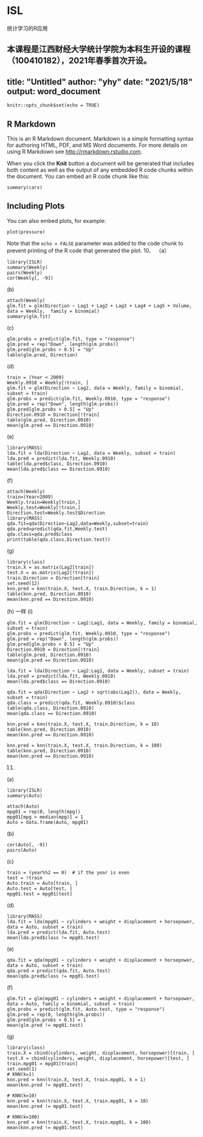# ISL
统计学习的R应用

本课程是江西财经大学统计学院为本科生开设的课程（100410182），2021年春季首次开设。
---
title: "Untitled"
author: "yhy"
date: "2021/5/18"
output: word_document
---

```{r setup, include=FALSE}
knitr::opts_chunk$set(echo = TRUE)
```

## R Markdown

This is an R Markdown document. Markdown is a simple formatting syntax for authoring HTML, PDF, and MS Word documents. For more details on using R Markdown see <http://rmarkdown.rstudio.com>.

When you click the **Knit** button a document will be generated that includes both content as well as the output of any embedded R code chunks within the document. You can embed an R code chunk like this:

```{r cars}
summary(cars)
```

## Including Plots

You can also embed plots, for example:

```{r pressure, echo=FALSE}
plot(pressure)
```

Note that the `echo = FALSE` parameter was added to the code chunk to prevent printing of the R code that generated the plot.
10、
（a）
```{r}
library(ISLR)
summary(Weekly)
pairs(Weekly)
cor(Weekly[, -9])
```
(b)
```{r}
attach(Weekly)
glm.fit = glm(Direction ~ Lag1 + Lag2 + Lag3 + Lag4 + Lag5 + Volume, data = Weekly,  family = binomial)
summary(glm.fit)
```
(c)
```{r}
glm.probs = predict(glm.fit, type = "response")
glm.pred = rep("Down", length(glm.probs))
glm.pred[glm.probs > 0.5] = "Up"
table(glm.pred, Direction)
```
(d)
```{r}
train = (Year < 2009)
Weekly.0910 = Weekly[!train, ]
glm.fit = glm(Direction ~ Lag2, data = Weekly, family = binomial, subset = train)
glm.probs = predict(glm.fit, Weekly.0910, type = "response")
glm.pred = rep("Down", length(glm.probs))
glm.pred[glm.probs > 0.5] = "Up"
Direction.0910 = Direction[!train]
table(glm.pred, Direction.0910)
mean(glm.pred == Direction.0910)
```

(e)
```{r}
library(MASS)
lda.fit = lda(Direction ~ Lag2, data = Weekly, subset = train)
lda.pred = predict(lda.fit, Weekly.0910)
table(lda.pred$class, Direction.0910)
mean(lda.pred$class == Direction.0910)
```
(f)
```{r}
attach(Weekly)
train=(Year<2009)
Weekly.train=Weekly[train,]
Weekly.test=Weekly[!train,]
Direction.test=Weekly.test$Direction
library(MASS)
qda.fit=qda(Direction~Lag2,data=Weekly,subset=train)
qda.pred=predict(qda.fit,Weekly.test)
qda.class=qda.pred$class
print(table(qda.class,Direction.test))

```
(g)
```{r}
library(class)
train.X = as.matrix(Lag2[train])
test.X = as.matrix(Lag2[!train])
train.Direction = Direction[train]
set.seed(12)
knn.pred = knn(train.X, test.X, train.Direction, k = 1)
table(knn.pred, Direction.0910)
mean(knn.pred == Direction.0910)
```
(h)
一样
(i)
```{r}
glm.fit = glm(Direction ~ Lag2:Lag1, data = Weekly, family = binomial, subset = train)
glm.probs = predict(glm.fit, Weekly.0910, type = "response")
glm.pred = rep("Down", length(glm.probs))
glm.pred[glm.probs > 0.5] = "Up"
Direction.0910 = Direction[!train]
table(glm.pred, Direction.0910)
mean(glm.pred == Direction.0910)

lda.fit = lda(Direction ~ Lag2:Lag1, data = Weekly, subset = train)
lda.pred = predict(lda.fit, Weekly.0910)
mean(lda.pred$class == Direction.0910)

qda.fit = qda(Direction ~ Lag2 + sqrt(abs(Lag2)), data = Weekly, subset = train)
qda.class = predict(qda.fit, Weekly.0910)$class
table(qda.class, Direction.0910)
mean(qda.class == Direction.0910)

knn.pred = knn(train.X, test.X, train.Direction, k = 10)
table(knn.pred, Direction.0910)
mean(knn.pred == Direction.0910)

knn.pred = knn(train.X, test.X, train.Direction, k = 100)
table(knn.pred, Direction.0910)
mean(knn.pred == Direction.0910)
```



11.
(a)
```{r}
library(ISLR)
summary(Auto)

attach(Auto)
mpg01 = rep(0, length(mpg))
mpg01[mpg > median(mpg)] = 1
Auto = data.frame(Auto, mpg01)
```
(b)
```{r}
cor(Auto[, -9])
pairs(Auto)
```
(c)
```{r}
train = (year%%2 == 0)  # if the year is even
test = !train
Auto.train = Auto[train, ]
Auto.test = Auto[test, ]
mpg01.test = mpg01[test]
```

(d)
```{r}
library(MASS)
lda.fit = lda(mpg01 ~ cylinders + weight + displacement + horsepower, data = Auto, subset = train)
lda.pred = predict(lda.fit, Auto.test)
mean(lda.pred$class != mpg01.test)
```
(e)
```{r}
qda.fit = qda(mpg01 ~ cylinders + weight + displacement + horsepower, data = Auto, subset = train)
qda.pred = predict(qda.fit, Auto.test)
mean(qda.pred$class != mpg01.test)
```
(f)
```{r}
glm.fit = glm(mpg01 ~ cylinders + weight + displacement + horsepower, data = Auto, family = binomial, subset = train)
glm.probs = predict(glm.fit, Auto.test, type = "response")
glm.pred = rep(0, length(glm.probs))
glm.pred[glm.probs > 0.5] = 1
mean(glm.pred != mpg01.test)
```

(g)
```{r}
library(class)
train.X = cbind(cylinders, weight, displacement, horsepower)[train, ]
test.X = cbind(cylinders, weight, displacement, horsepower)[test, ]
train.mpg01 = mpg01[train]
set.seed(1)
# KNN(k=1)
knn.pred = knn(train.X, test.X, train.mpg01, k = 1)
mean(knn.pred != mpg01.test)

# KNN(k=10)
knn.pred = knn(train.X, test.X, train.mpg01, k = 10)
mean(knn.pred != mpg01.test)

# KNN(k=100)
knn.pred = knn(train.X, test.X, train.mpg01, k = 100)
mean(knn.pred != mpg01.test)
```


